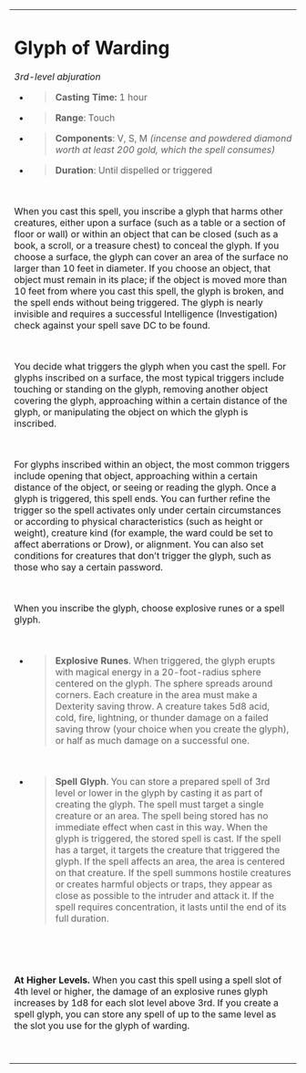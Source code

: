<table><tbody><tr class="odd"><td><h1 id="glyph-of-warding"><strong>Glyph of Warding</strong></h1><p><em>3rd-level abjuration</em></p><ul><li><blockquote><p><strong>Casting Time:</strong> 1 hour</p></blockquote></li><li><blockquote><p><strong>Range</strong>: Touch</p></blockquote></li><li><blockquote><p><strong>Components</strong>: V, S, M <em>(incense and powdered diamond worth at least 200 gold, which the spell consumes)</em></p></blockquote></li><li><blockquote><p><strong>Duration</strong>: Until dispelled or triggered</p></blockquote></li></ul><p> </p><p>When you cast this spell, you inscribe a glyph that harms other creatures, either upon a surface (such as a table or a section of floor or wall) or within an object that can be closed (such as a book, a scroll, or a treasure chest) to conceal the glyph. If you choose a surface, the glyph can cover an area of the surface no larger than 10 feet in diameter. If you choose an object, that object must remain in its place; if the object is moved more than 10 feet from where you cast this spell, the glyph is broken, and the spell ends without being triggered. The glyph is nearly invisible and requires a successful Intelligence (Investigation) check against your spell save DC to be found.</p><p> </p><p>You decide what triggers the glyph when you cast the spell. For glyphs inscribed on a surface, the most typical triggers include touching or standing on the glyph, removing another object covering the glyph, approaching within a certain distance of the glyph, or manipulating the object on which the glyph is inscribed.</p><p> </p><p>For glyphs inscribed within an object, the most common triggers include opening that object, approaching within a certain distance of the object, or seeing or reading the glyph. Once a glyph is triggered, this spell ends. You can further refine the trigger so the spell activates only under certain circumstances or according to physical characteristics (such as height or weight), creature kind (for example, the ward could be set to affect aberrations or Drow), or alignment. You can also set conditions for creatures that don’t trigger the glyph, such as those who say a certain password.</p><p> </p><p>When you inscribe the glyph, choose explosive runes or a spell glyph.</p><p> </p><ul><li><blockquote><p><strong>Explosive Runes</strong>. When triggered, the glyph erupts with magical energy in a 20-foot-radius sphere centered on the glyph. The sphere spreads around corners. Each creature in the area must make a Dexterity saving throw. A creature takes 5d8 acid, cold, fire, lightning, or thunder damage on a failed saving throw (your choice when you create the glyph), or half as much damage on a successful one.</p></blockquote></li></ul><p> </p><ul><li><blockquote><p><strong>Spell Glyph</strong>. You can store a prepared spell of 3rd level or lower in the glyph by casting it as part of creating the glyph. The spell must target a single creature or an area. The spell being stored has no immediate effect when cast in this way. When the glyph is triggered, the stored spell is cast. If the spell has a target, it targets the creature that triggered the glyph. If the spell affects an area, the area is centered on that creature. If the spell summons hostile creatures or creates harmful objects or traps, they appear as close as possible to the intruder and attack it. If the spell requires concentration, it lasts until the end of its full duration.</p></blockquote></li></ul><p> </p><p> </p><p><strong>At Higher Levels.</strong> When you cast this spell using a spell slot of 4th level or higher, the damage of an explosive runes glyph increases by 1d8 for each slot level above 3rd. If you create a spell glyph, you can store any spell of up to the same level as the slot you use for the glyph of warding.</p><p> </p></td></tr></tbody></table>